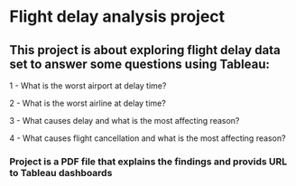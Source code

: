 # Flight delay analysis project

## This project is about exploring flight delay data set to answer some questions using Tableau:

1 - What is the worst airport at delay time?

2 - What is the worst airline at delay time?

3 - What causes delay and what is the most affecting reason?

4 - What causes flight cancellation and what is the most affecting reason?

### Project is a PDF file that explains the findings and provids URL to Tableau dashboards 
